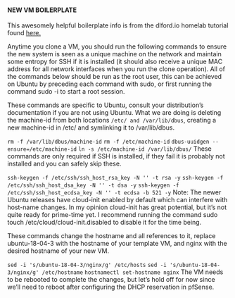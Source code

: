 #### NEW VM BOILERPLATE

This awesomely helpful boilerplate info is from the dlford.io homelab tutorial found [here.](https://www.dlford.io/pfsense-nat-how-to-home-lab-part-3/) 

Anytime you clone a VM, you should run the following commands to ensure the new system is seen as a unique machine on the network and maintain some entropy for SSH if it is installed (it should also receive a unique MAC address for all network interfaces when you run the clone operation). All of the commands below should be run as the root user, this can be achieved on Ubuntu by preceding each command with sudo, or first running the command sudo -i to start a root session.

These commands are specific to Ubuntu, consult your distribution’s documentation if you are not using Ubuntu. What we are doing is deleting the machine-id from both locations `/etc/ and /var/lib/dbus`, creating a new machine-id in /etc/ and symlinking it to /var/lib/dbus.

`rm -f /var/lib/dbus/machine-id`
`rm -f /etc/machine-id`
`dbus-uuidgen --ensure=/etc/machine-id`
`ln -s /etc/machine-id /var/lib/dbus/`
These commands are only required if SSH is installed, if they fail it is probably not installed and you can safely skip these.

`ssh-keygen -f /etc/ssh/ssh_host_rsa_key -N '' -t rsa -y`
`ssh-keygen -f /etc/ssh/ssh_host_dsa_key -N '' -t dsa -y`
`ssh-keygen -f /etc/ssh/ssh_host_ecdsa_key -N '' -t ecdsa -b 521 -y`
Note: The newer Ubuntu releases have cloud-init enabled by default which can interfere with host-name changes. In my opinion cloud-init has great potential, but it’s not quite ready for prime-time yet. I recommend running the command sudo touch /etc/cloud/cloud-init.disabled to disable it for the time being.

These commands change the hostname and all references to it, replace ubuntu-18-04-3 with the hostname of your template VM, and nginx with the desired hostname of your new VM.

`sed -i 's/ubuntu-18-04-3/nginx/g' /etc/hosts`
`sed -i 's/ubuntu-18-04-3/nginx/g' /etc/hostname`
`hostnamectl set-hostname nginx`
The VM needs to be rebooted to complete the changes, but let’s hold off for now since we’ll need to reboot after configuring the DHCP reservation in pfSense.
